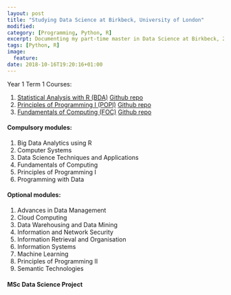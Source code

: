 ```yaml
---
layout: post
title: "Studying Data Science at Birkbeck, University of London"
modified:
category: [Programming, Python, R]
excerpt: Documenting my part-time master in Data Science at Birkbeck, 2018-2020
tags: [Python, R]
image:
  feature:
date: 2018-10-16T19:20:16+01:00
---
```


Year 1 Term 1 Courses: 
1. [Statistical Analysis with R (BDA)](http://guoanyi.com/programming/statistical-analysis-with-r-birkbeck-university-of-london/)  [Github repo](https://github.com/yanniey/Birkbeck-Big-Data-Analytics-using-R)
2. [Principles of Programming I (POPI)](http://guoanyi.com/programming/principles-of-programming-i-birkbeck-university-of-london/)  [Github repo](https://github.com/yanniey/Birkbeck-Principles-of-Programming-I)
3. [Fundamentals of Computing (FOC)](http://guoanyi.com/programming/fundamentals-of-computing-birkbeck-university-of-london/)  [Github repo](https://github.com/yanniey/Birkbeck-Fundamentals-of-Computing)

#### Compulsory modules:

1. Big Data Analytics using R
2. Computer Systems
3. Data Science Techniques and Applications
4. Fundamentals of Computing
5. Principles of Programming I
6. Programming with Data

#### Optional modules: 
1. Advances in Data Management
2. Cloud Computing
3. Data Warehousing and Data Mining
4. Information and Network Security
5. Information Retrieval and Organisation
6. Information Systems
7. Machine Learning
8. Principles of Programming II
9. Semantic Technologies

#### MSc Data Science Project